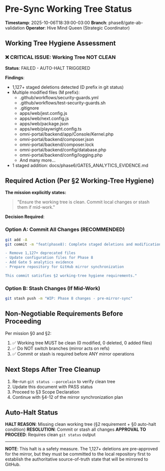 # Pre-Sync Working Tree Status

**Timestamp**: 2025-10-06T18:39:00-03:00
**Branch**: phase8/gate-ab-validation
**Operator**: Hive Mind Queen (Strategic Coordinator)

## Working Tree Hygiene Assessment

### ❌ CRITICAL ISSUE: Working Tree NOT CLEAN

**Status**: FAILED - AUTO-HALT TRIGGERED

**Findings**:
- 1,127+ staged deletions detected (D prefix in git status)
- Multiple modified files (M prefix):
  - .github/workflows/security-guards.yml
  - .github/workflows/test-security-guards.sh
  - .gitignore
  - apps/web/jest.config.js
  - apps/web/next.config.js
  - apps/web/package.json
  - apps/web/playwright.config.ts
  - omni-portal/backend/app/Console/Kernel.php
  - omni-portal/backend/composer.json
  - omni-portal/backend/composer.lock
  - omni-portal/backend/config/database.php
  - omni-portal/backend/config/logging.php
  - And many more...
- 1 staged addition: docs/phase6/GATE5_ANALYTICS_EVIDENCE.md

## Required Action (Per §2 Working-Tree Hygiene)

**The mission explicitly states:**
> "Ensure the working tree is clean. Commit local changes or stash them if mid-work."

**Decision Required**:

### Option A: Commit All Changes (RECOMMENDED)
```bash
git add -A
git commit -m "feat(phase8): Complete staged deletions and modifications for mirror sync

- Remove 1,127+ deprecated files
- Update configuration files for Phase 8
- Add Gate 5 analytics evidence
- Prepare repository for GitHub mirror synchronization

This commit satisfies §2 working-tree hygiene requirements."
```

### Option B: Stash Changes (If Mid-Work)
```bash
git stash push -m "WIP: Phase 8 changes - pre-mirror-sync"
```

## Non-Negotiable Requirements Before Proceeding

Per mission §0 and §2:
1. ✅ Working tree MUST be clean (0 modified, 0 deleted, 0 added files)
2. ✅ Do NOT switch branches (mirror acts on refs)
3. ✅ Commit or stash is required before ANY mirror operations

## Next Steps After Tree Cleanup

1. Re-run `git status --porcelain` to verify clean tree
2. Update this document with PASS status
3. Proceed to §3 Scope Declaration
4. Continue with §4-12 of the mirror synchronization plan

## Auto-Halt Status

**HALT REASON**: Missing clean working tree (§2 requirement + §0 auto-halt condition)
**RESOLUTION**: Commit or stash all changes
**APPROVAL TO PROCEED**: Requires clean `git status` output

---

**NOTE**: This halt is a safety measure. The 1,127+ deletions are pre-approved for the mirror, but they must be committed to the local repository first to establish the authoritative source-of-truth state that will be mirrored to GitHub.
